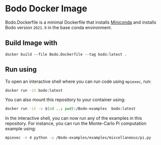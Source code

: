 # Bodo Docker Image

Bodo.Dockerfile is a minimal Dockerfile that installs [Miniconda](https://docs.conda.io/en/latest/miniconda.html) and installs Bodo version ``2021.9`` in the base conda environment.

## Build Image with

```
docker build --file Bodo.Dockerfile --tag bodo:latest .
```

## Run using

To open an interactive shell where you can run code using ``mpiexec``, run:

```bash
docker run -it bodo:latest
```

You can also mount this repository to your container using:

```bash
docker run -it -v $(cd ..; pwd):/Bodo-examples  bodo:latest
```
In the interactive shell, you can now run any of the examples in this repository.
For instance, you can run the Monte-Carlo Pi computation example using:

```bash
mpiexec -n 4 python -u /Bodo-examples/examples/miscellaneous/pi.py
```
